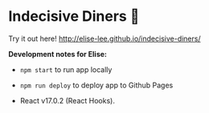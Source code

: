 # Indecisive Diners 🍔

Try it out here! http://elise-lee.github.io/indecisive-diners/

**Development notes for Elise:**

- `npm start` to run app locally

- `npm run deploy` to deploy app to Github Pages

- React v17.0.2 (React Hooks).

